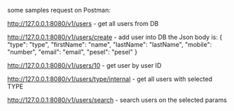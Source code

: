 some samples request on Postman:

http://127.0.0.1:8080/v1/users - get all users from DB

http://127.0.0.1:8080/v1/users/create - add user into DB
the Json body is:
{
    "type": "type",
    "firstName": "name",
    "lastName": "lastName",
    "mobile": "number",
    "email": "email",
    "pesel": "pesel"
}

http://127.0.0.1:8080/v1/users/10 - get user by user ID

http://127.0.0.1:8080/v1/users/type/internal - get all users with selected TYPE

http://127.0.0.1:8080/v1/users/search - search users on the selected params

